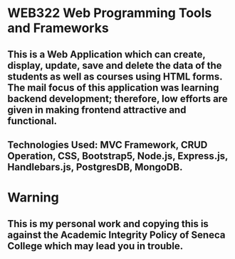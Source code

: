 # WEB322 Web Programming Tools and Frameworks

## This is a Web Application which can create, display, update, save and delete the data of the students as well as courses using HTML forms. The mail focus of this application was learning backend development; therefore, low efforts are given in making frontend attractive and functional.

## Technologies Used: MVC Framework, CRUD Operation, CSS, Bootstrap5, Node.js, Express.js, Handlebars.js, PostgresDB, MongoDB.

# Warning

## This is my personal work and copying this is against the Academic Integrity Policy of Seneca College which may lead you in trouble.
